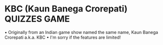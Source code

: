 # KBC (Kaun Banega Crorepati) QUIZZES GAME
• Originally from an Indian game show named the same name, Kaun Banega Crorepati a.k.a. KBC
• I'm sorry if the features are limited!

